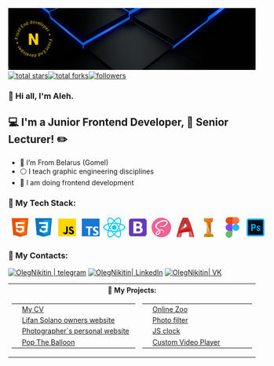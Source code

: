 <img  src="https://github.com/OlegNikitin75/OlegNikitin75/blob/main/assets/bg-img.png">

<div  align="center" >
<div style="display: flex;">
<a  href="https://github.com/OlegNikitin75?tab=repositories&sort=stargazers">
<img  alt="total stars"  title="Total stars on GitHub"  src="https://custom-icon-badges.herokuapp.com/badge/dynamic/json?logo=star&color=000&labelColor=FFD100&label=Stars&style=for-the-badge&query=%24.stars&url=https://api.github-star-counter.workers.dev/user/OlegNikitin75"  /></a>
<a  href="https://github.com/OlegNikitin75?tab=repositories&sort=stargazers">
<img  alt="total forks"  title="Total forks on GitHub"  src="https://custom-icon-badges.herokuapp.com/badge/dynamic/json?logo=fork&color=000&labelColor=FFD100&label=Forks&style=for-the-badge&query=%24.forks&url=https://api.github-star-counter.workers.dev/user/OlegNikitin75"  /></a>
<a  href="https://github.com/OlegNikitin75">
<img  alt="followers"  title="Follow me on Github"  src="https://custom-icon-badges.herokuapp.com/github/followers/OlegNikitin75?color=000&labelColor=FFD100&style=for-the-badge&logo=person-add&label=Follow&logoColor=fff" /></a>
</div>
</div>
  

### 👋 Hi all, I'm Aleh. 

  

##  💻  I'm a Junior Frontend Developer, 📐 Senior Lecturer! 	✏️

  

-  🔴 I’m From Belarus (Gomel)
-  ⚪ I teach graphic engineering disciplines
-  🔵 I am doing frontend development

###  🎏 My Tech Stack:

<div style="display: flex;">
<img  src="https://github.com/OlegNikitin75/OlegNikitin75/blob/main/assets/html-5.png">
<img  src="https://github.com/OlegNikitin75/OlegNikitin75/blob/main/assets/css3.png">
<img  src="https://github.com/OlegNikitin75/OlegNikitin75/blob/main/assets/javascript.png">
<img  src="https://github.com/OlegNikitin75/OlegNikitin75/blob/main/assets/typescript.png">
<img  src="https://github.com/OlegNikitin75/OlegNikitin75/blob/main/assets/react.png">
<img  src="https://github.com/OlegNikitin75/OlegNikitin75/blob/main/assets/bootstrap.png">
<img  src="https://github.com/OlegNikitin75/OlegNikitin75/blob/main/assets/sass.png">
<img  src="https://github.com/OlegNikitin75/OlegNikitin75/blob/main/assets/autodesk-autocad.png">
<img  src="https://github.com/OlegNikitin75/OlegNikitin75/blob/main/assets/inventor.png">
<img  src="https://github.com/OlegNikitin75/OlegNikitin75/blob/main/assets/figma.png">
<img  src="https://github.com/OlegNikitin75/OlegNikitin75/blob/main/assets/photoshop.png">
</div>


###  📘 My Contacts:

[<img alt="OlegNikitin | telegram"  src="https://img.shields.io/badge/telegram-64aadd.svg?&style=for-the-badge&logo=telegram&logoColor=fff"  />][telegram]
[<img alt="OlegNikitin| LinkedIn"  src="https://img.shields.io/badge/linkedin-0077B5.svg?&style=for-the-badge&logo=linkedin&logoColor=fff"  />][linkedin]
[<img  alt="OlegNikitin| VK"  src="https://img.shields.io/badge/vk-4680C2.svg?&style=for-the-badge&logo=vk&logoColor=fff"  />][vk]

<table>
  <tr>
    <th colspan="2">📝 My Projects:</th>
  </tr>
  <tr>
    <td>
      <table>
       <tr>
         <td>
          <img width="140px" src="https://github.com/OlegNikitin75/OlegNikitin75/blob/main/assets/cv-bg.jpg">
         </td> 
         <td width="230px">
           <a href="https://OlegNikitin75.github.io/CV/">My CV</a>
        </td>
       </tr>
       <tr>
         <td>
          <img width="140px" src="https://github.com/OlegNikitin75/OlegNikitin75/blob/main/assets/project1-bg.jpg">
         </td> 
         <td width="230px">
           <a href="https://OlegNikitin75.github.io/Site-Lifan/">Lifan Solano owners website</a>
        </td>
       </tr>
       <tr>
         <td>
          <img width="140px" src="https://github.com/OlegNikitin75/OlegNikitin75/blob/main/assets/project4-bg.jpg">
         </td> 
         <td width="230px">
           <a href="https://OlegNikitin75.github.io/photographer-s-website/">Photographer`s personal website</a>
        </td>
       </tr>
        <tr>
         <td>
          <img width="140px" src="https://github.com/OlegNikitin75/OlegNikitin75/blob/main/assets/project6-bg.jpg">
         </td> 
         <td width="230px">
           <a href="https://OlegNikitin75.github.io/pop-the-balloon/">Pop The Balloon</a>
        </td>
       </tr>
      </table>
    </td>
    <td>
     <table>
       <tr>
         <td>
          <img width="140px" src="https://github.com/OlegNikitin75/OlegNikitin75/blob/main/assets/project2-bg.jpg">
         </td> 
         <td width="230px">
           <a href="https://OlegNikitin75.github.io/site-online-zoo/">Online Zoo</a>
        </td>
       </tr>
       <tr>
         <td>
          <img width="140px" src="https://github.com/OlegNikitin75/OlegNikitin75/blob/main/assets/project3-bg.jpg">
         </td> 
         <td width="230px">
           <a href="https://OlegNikitin75.github.io/photo-filter/">Photo filter</a>
        </td>
       </tr>
        <tr>
         <td>
          <img width="140px" src="https://github.com/OlegNikitin75/OlegNikitin75/blob/main/assets/project5-bg.jpg">
         </td> 
         <td width="230px">
           <a href="https://OlegNikitin75.github.io/js-clock/">JS clock</a>
        </td>
       </tr>
        <tr>
         <td>
          <img width="140px" src="https://github.com/OlegNikitin75/OlegNikitin75/blob/main/assets/project7-bg.jpg">
         </td> 
         <td width="230px">
           <a href="https://OlegNikitin75.github.io/custom-video-player/">Custom Video Player</a>
        </td>
       </tr>
      </table>
    </td>
  </tr>
</table>

[telegram]:  https://t.me/oleg_nikitin1975
[linkedin]:  https://www.linkedin.com/in/aleh-nikitsin-4b280819b
[vk]:  https://vk.com/nov075
